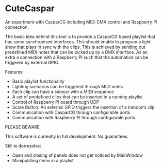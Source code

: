 # CuteCaspar
An experiment with CasparCG including MIDI DMX control and Raspberry PI connection.

The basic idea behind this tool is to provide a CasparCG based playlist that has some synchronised interfaces. This should enable to program a light show that plays in sync with the clips. This is achieved by sending out predefined MIDI notes that can be picked up by a DMX interface. As an extra a connection with a Raspberry PI such that the automation can be triggered by external GPIO.

Features:
* Basic playlist functionality
* Lighting scenarios can be triggered through MIDI notes
* Each clip can have a sidecar with a MIDI sequence
* A set of predefined clips that can be inserted in a running playlist
* Control of Raspberry PI board through UDP
* Scare Button: An external GPIO triggers the insertion of a (random) clip
* Communication with CasparCG through configurable ports
* Communication with Raspberry PI through configurable ports

PLEASE BEWARE

This software is currently in full development. No guarantees.

Still to do/resolve:
* Open and closing of panels does not get noticed by MainWindow
* Manipulating items in a playlist

